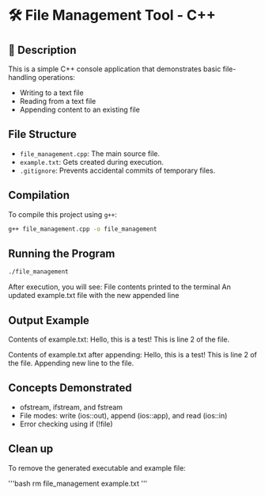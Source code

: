 # 🛠️ File Management Tool - C++

## 📌 Description

This is a simple C++ console application that demonstrates basic file-handling operations:
- Writing to a text file
- Reading from a text file
- Appending content to an existing file

## File Structure

- `file_management.cpp`: The main source file.
- `example.txt`: Gets created during execution.
- `.gitignore`: Prevents accidental commits of temporary files.

## Compilation

To compile this project using `g++`:

```bash
g++ file_management.cpp -o file_management
```
## Running the Program

```bash
./file_management
```

After execution, you will see:
File contents printed to the terminal
An updated example.txt file with the new appended line

## Output Example

Contents of example.txt:
Hello, this is a test!
This is line 2 of the file.

Contents of example.txt after appending:
Hello, this is a test!
This is line 2 of the file.
Appending new line to the file.

## Concepts Demonstrated

- ofstream, ifstream, and fstream
- File modes: write (ios::out), append (ios::app), and read (ios::in)
- Error checking using if (!file)

## Clean up

To remove the generated executable and example file:

'''bash
rm file_management example.txt
'''


